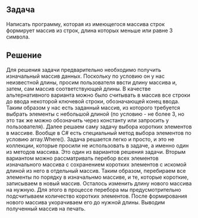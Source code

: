 ## Задача
Написать программу, которая из имеющегося массива строк формирует массив из строк, длина которых меньше или равне 3 символа.

## Решение
Для решения задачи предварительно необходимо получить изначальный массив данных. Поскольку по условию он у нас неизвестной длины, просим пользователя ввсти длину массива и, затем, сам массив соответствующей длины. В качестве альтернативного варианта можно было считывать в массив все строки до ввода некоторой ключевой строки, обозначающей конец ввода.
Таким образом у нас есть заданный массив, из которого требуется выбрать элементы с небольшой длиной (по условию - не более 3, но это так же можно обозначить через константу или запросить у пользователя).
Далее решаем саму задачу выбора коротких элементов в массиве. 
Вообще в C# есть специальный метод выбора элементов по условию array.Where(). Задача решается легко и просто, и это не коллекции, которые просили не использовать в задаче, а именно один из методов массива. Это один из вариантов решения задачи.
Вторым вариантом можно рассматривать перебор всех элементов изначального массива с сохранением коротких элементов с искомой длиной из него в отдельный массив. Таким образом, перебираем все элементы по порядку в изначальнмо массиве, и те, которые короткие, записываем в новый массив.
Осталось изменить длину нового массива на нужную. Для этого в процессе перебора мы предусмотрительно подсчитываем количество коротких элементов. После формирования нового массива укорачиваем его до нужной длины.
Выводим полученный массив на печать.